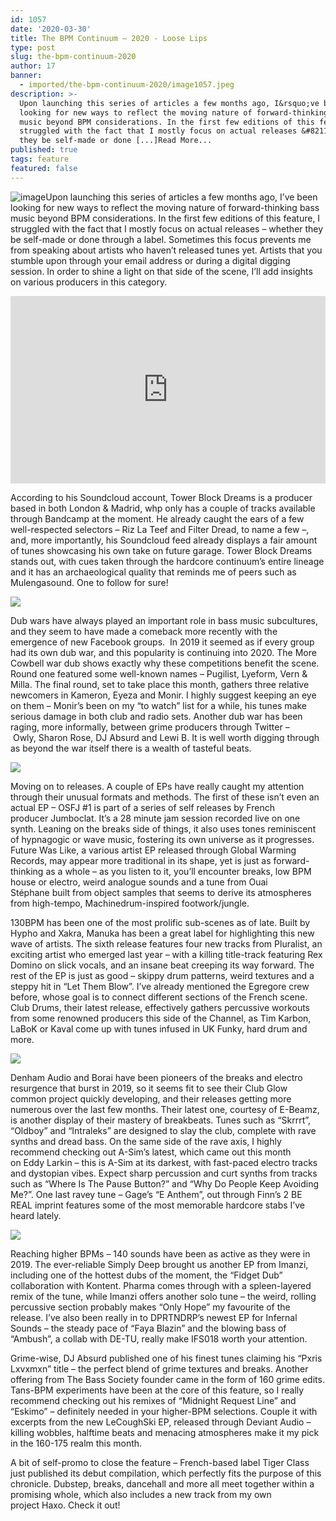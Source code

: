 ```yaml
---
id: 1057
date: '2020-03-30'
title: The BPM Continuum – 2020 - Loose Lips
type: post
slug: the-bpm-continuum-2020
author: 17
banner:
  - imported/the-bpm-continuum-2020/image1057.jpeg
description: >-
  Upon launching this series of articles a few months ago, I&rsquo;ve been
  looking for new ways to reflect the moving nature of forward-thinking bass
  music beyond BPM considerations. In the first few editions of this feature, I
  struggled with the fact that I mostly focus on actual releases &#8211; whether
  they be self-made or done [...]Read More...
published: true
tags: feature
featured: false
---
```

![image](../imported/the-bpm-continuum-2020/image1057.jpeg)Upon launching this series of articles a few months ago, I’ve been looking for new ways to reflect the moving nature of forward-thinking bass music beyond BPM considerations. In the first few editions of this feature, I struggled with the fact that I mostly focus on actual releases – whether they be self-made or done through a label. Sometimes this focus prevents me from speaking about artists who haven’t released tunes yet. Artists that you stumble upon through your email address or during a digital digging session. In order to shine a light on that side of the scene, I’ll add insights on various producers in this category.

<iframe width='100%' height='300' scrolling='no' frameborder='no' allow='autoplay' src='https://w.soundcloud.com/player/?url=https%3A//api.soundcloud.com/users/725659156&color=%23ff5500&auto_play=false&hide_related=false&show_comments=true&show_user=true&show_reposts=false&show_teaser=true&visual=true'></iframe>

According to his Soundcloud account, Tower Block Dreams is a producer based in both London & Madrid, whp only has a couple of tracks available through Bandcamp at the moment. He already caught the ears of a few well-respected selectors – Riz La Teef and Filter Dread, to name a few –, and, more importantly, his Soundcloud feed already displays a fair amount of tunes showcasing his own take on future garage. Tower Block Dreams stands out, with cues taken through the hardcore continuum’s entire lineage and it has an archaeological quality that reminds me of peers such as Mulengasound. One to follow for sure!

![](/wp-content/uploads/live/img/wysiwyg/5e81e710d8ef8.jpeg)

Dub wars have always played an important role in bass music subcultures, and they seem to have made a comeback more recently with the emergence of new Facebook groups.  In 2019 it seemed as if every group had its own dub war, and this popularity is continuing into 2020. The More Cowbell war dub shows exactly why these competitions benefit the scene. Round one featured some well-known names – Pugilist, Lyeform, Vern & Milla. The final round, set to take place this month, gathers three relative newcomers in Kameron, Eyeza and Monir. I highly suggest keeping an eye on them – Monir’s been on my “to watch” list for a while, his tunes make serious damage in both club and radio sets. Another dub war has been raging, more informally, between grime producers through Twitter – Owly, Sharon Rose, DJ Absurd and Lewi B. It is well worth digging through as beyond the war itself there is a wealth of tasteful beats.

![](/wp-content/uploads/live/img/wysiwyg/5e81e4e9f1000.png)

Moving on to releases. A couple of EPs have really caught my attention through their unusual formats and methods. The first of these isn’t even an actual EP – OSFJ #1 is part of a series of self releases by French producer Jumboclat. It’s a 28 minute jam session recorded live on one synth. Leaning on the breaks side of things, it also uses tones reminiscent of hypnagogic or wave music, fostering its own universe as it progresses. Future Was Like, a various artist EP released through Global Warming Records, may appear more traditional in its shape, yet is just as forward-thinking as a whole – as you listen to it, you’ll encounter breaks, low BPM house or electro, weird analogue sounds and a tune from Ouai Stéphane built from object samples that seems to derive its atmospheres from high-tempo, Machinedrum-inspired footwork/jungle.

130BPM has been one of the most prolific sub-scenes as of late. Built by Hypho and Xakra, Manuka has been a great label for highlighting this new wave of artists. The sixth release features four new tracks from Pluralist, an exciting artist who emerged last year – with a killing title-track featuring Rex Domino on slick vocals, and an insane beat creeping its way forward. The rest of the EP is just as good – skippy drum patterns, weird textures and a steppy hit in “Let Them Blow”. I’ve already mentioned the Egregore crew before, whose goal is to connect different sections of the French scene. Club Drums, their latest release, effectively gathers percussive workouts from some renowned producers this side of the Channel, as Tim Karbon, LaBoK or Kaval come up with tunes infused in UK Funky, hard drum and more.

![](/wp-content/uploads/live/img/wysiwyg/5e81e4fd38807.jpeg)

Denham Audio and Borai have been pioneers of the breaks and electro resurgence that burst in 2019, so it seems fit to see their Club Glow common project quickly developing, and their releases getting more numerous over the last few months. Their latest one, courtesy of E-Beamz, is another display of their mastery of breakbeats. Tunes such as “Skrrrt”, “Oldboy” and “Intraleks” are designed to slay the club, complete with rave synths and dread bass. On the same side of the rave axis, I highly recommend checking out A-Sim’s latest, which came out this month on Eddy Larkin – this is A-Sim at its darkest, with fast-paced electro tracks and dystopian vibes. Expect sharp percussion and curt synths from tracks such as “Where Is The Pause Button?” and “Why Do People Keep Avoiding Me?”. One last ravey tune – Gage’s “E Anthem”, out through Finn’s 2 BE REAL imprint features some of the most memorable hardcore stabs I’ve heard lately.

![](/wp-content/uploads/live/img/wysiwyg/5e81e50c98e2d.jpeg)

Reaching higher BPMs – 140 sounds have been as active as they were in 2019. The ever-reliable Simply Deep brought us another EP from Imanzi, including one of the hottest dubs of the moment, the “Fidget Dub” collaboration with Kontent. Pharma comes through with a spleen-layered remix of the tune, while Imanzi offers another solo tune – the weird, rolling percussive section probably makes “Only Hope” my favourite of the release. I’ve also been really in to DPRTNDRP’s newest EP for Infernal Sounds – the steady pace of “Faya Blazin” and the blowing bass of “Ambush”, a collab with DE-TU, really make IFS018 worth your attention. 

Grime-wise, DJ Absurd published one of his finest tunes claiming his “Pxris Lxvxmxn” title – the perfect blend of grime textures and breaks. Another offering from The Bass Society founder came in the form of 160 grime edits. Tans-BPM experiments have been at the core of this feature, so I really recommend checking out his remixes of “Midnight Request Line” and “Eskimo” – definitely needed in your higher-BPM selections. Couple it with excerpts from the new LeCoughSki EP, released through Deviant Audio – killing wobbles, halftime beats and menacing atmospheres make it my pick in the 160-175 realm this month.

A bit of self-promo to close the feature – French-based label Tiger Class just published its debut compilation, which perfectly fits the purpose of this chronicle. Dubstep, breaks, dancehall and more all meet together within a promising whole, which also includes a new track from my own project Haxo. Check it out!